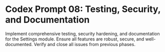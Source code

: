 # Codex Prompt 08: Testing, Security, and Documentation

Implement comprehensive testing, security hardening, and documentation for the Settings module. Ensure all features are robust, secure, and well-documented. Verify and close all issues from previous phases.